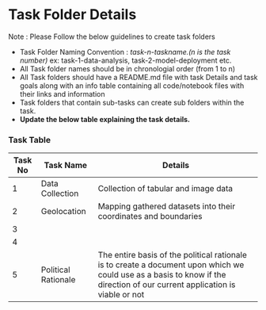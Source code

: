 # Task Folder Details

Note : Please Follow the below guidelines to create task folders
- Task Folder Naming Convention : _task-n-taskname.(n is the task number)_  ex: task-1-data-analysis, task-2-model-deployment etc.
- All Task folder names should be in chronologial order (from 1 to n)
- All Task folders should have a README.md file with task Details and task goals along with an info table containing all code/notebook files with their links and information
- Task folders that contain sub-tasks can create sub folders within the task.
- __Update the below table explaining the task details.__

### Task Table

| Task No| Task Name | Details |
|-|-|-|
|1|Data Collection|Collection of tabular and image data         |
|2|Geolocation         |Mapping gathered datasets into their coordinates and boundaries     |
|3|         |         |
|4|         |         |
|5|Political Rationale| The entire basis of the political rationale is to create a document upon which we could use as a basis to know if the direction of our current application is viable or not|
